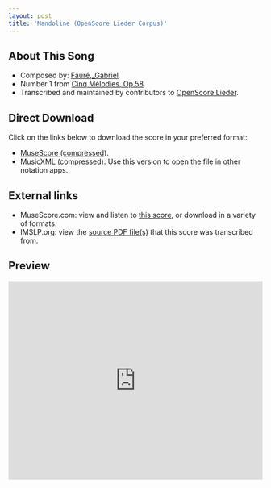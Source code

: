 ```yaml
---
layout: post
title: 'Mandoline (OpenScore Lieder Corpus)'
---
```


## About This Song

- Composed by: [Fauré,_Gabriel](https://fourscoreandmore.org/openscore/lieder/Fauré,_Gabriel)
- Number 1 from [Cinq Mélodies, Op.58](https://fourscoreandmore.org/openscore/lieder/Fauré,_Gabriel/Cinq_Mélodies,_Op.58)
- Transcribed and maintained by contributors to [OpenScore Lieder].

[OpenScore Lieder]: https://musescore.com/openscore-lieder-corpus

## Direct Download

Click on the links below to download the score in your preferred format:
- [MuseScore (compressed)](https://github.com/openscore/lieder/blob/main/scores/Fauré,_Gabriel/Cinq_Mélodies,_Op.58/1_Mandoline/lc5598547.mscz?raw=true).
- [MusicXML (compressed)](https://github.com/openscore/lieder/blob/main/scores/Fauré,_Gabriel/Cinq_Mélodies,_Op.58/1_Mandoline/lc5598547.mxl?raw=true). Use this version to open the file in other notation apps.

## External links

- MuseScore.com: view and listen to [this score][MuseScore], or download in a variety of formats.
- IMSLP.org: view the [source PDF file(s)][IMSLP] that this score was transcribed from.

[MuseScore]: https://musescore.com/score/5598547
[IMSLP]: https://imslp.org/wiki/Special:ReverseLookup/24127

## Preview

<iframe width="100%" height="394" src="https://musescore.com/openscore-lieder-corpus/scores/5598547/embed" frameborder="0" allowfullscreen allow="autoplay; fullscreen"></iframe>
